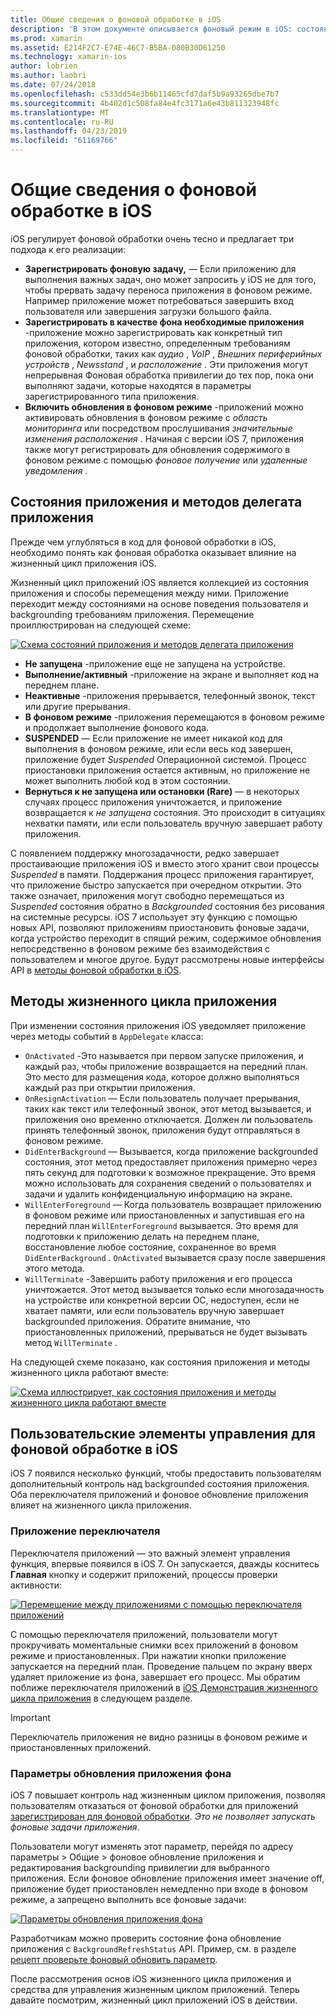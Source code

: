 ```yaml
---
title: Общие сведения о фоновой обработке в iOS
description: 'В этом документе описывается фоновый режим в iOS: состояния приложения, методы жизненного цикла приложений и обновлений приложения в фоновом режиме.'
ms.prod: xamarin
ms.assetid: E214F2C7-E74E-46C7-B5BA-080B30D61250
ms.technology: xamarin-ios
author: lobrien
ms.author: laobri
ms.date: 07/24/2018
ms.openlocfilehash: c533dd54e3b6b11465cfd7daf5b9a93265dbe7b7
ms.sourcegitcommit: 4b402d1c508fa84e4fc3171a6e43b811323948fc
ms.translationtype: MT
ms.contentlocale: ru-RU
ms.lasthandoff: 04/23/2019
ms.locfileid: "61169766"
---
```

# <a name="introduction-to-backgrounding-in-ios"></a>Общие сведения о фоновой обработке в iOS

iOS регулирует фоновой обработки очень тесно и предлагает три подхода к его реализации:

-  **Зарегистрировать фоновую задачу,** — Если приложению для выполнения важных задач, оно может запросить у iOS не для того, чтобы прервать задачу переноса приложения в фоновом режиме. Например приложение может потребоваться завершить вход пользователя или завершения загрузки большого файла.
-  **Зарегистрировать в качестве фона необходимые приложения** -приложение можно зарегистрировать как конкретный тип приложения, котором известно, определенным требованиям фоновой обработки, таких как *аудио* , *VoIP* ,  *Внешних периферийных устройств* , *Newsstand* , и *расположение* . Эти приложения могут непрерывная Фоновая обработка привилегии до тех пор, пока они выполняют задачи, которые находятся в параметры зарегистрированного типа приложения.
-  **Включить обновления в фоновом режиме** -приложений можно активировать обновления в фоновом режиме с *область мониторинга* или посредством прослушивания *значительные изменения расположения* . Начиная с версии iOS 7, приложения также могут регистрировать для обновления содержимого в фоновом режиме с помощью *фоновое получение* или *удаленные уведомления* .


## <a name="application-states-and-application-delegate-methods"></a>Состояния приложения и методов делегата приложения

Прежде чем углубляться в код для фоновой обработки в iOS, необходимо понять как фоновая обработка оказывает влияние на жизненный цикл приложения iOS.

Жизненный цикл приложений iOS является коллекцией из состояния приложения и способы перемещения между ними. Приложение переходит между состояниями на основе поведения пользователя и backgrounding требованиям приложения. Перемещение проиллюстрирован на следующей схеме:

 [![](introduction-to-backgrounding-in-ios-images/applicationlifecycle-.png "Схема состояний приложения и методов делегата приложения")](introduction-to-backgrounding-in-ios-images/applicationlifecycle-.png#lightbox)

-  **Не запущена** -приложение еще не запущена на устройстве.
-  **Выполнение/активный** -приложение на экране и выполняет код на переднем плане.
-  **Неактивные** -приложения прерывается, телефонный звонок, текст или другие прерывания.
-  **В фоновом режиме** -приложения перемещаются в фоновом режиме и продолжает выполнение фонового кода.
-  **SUSPENDED** — Если приложение не имеет никакой код для выполнения в фоновом режиме, или если весь код завершен, приложение будет *Suspended* Операционной системой. Процесс приостановки приложения остается активным, но приложение не может выполнить любой код в этом состоянии.
-  **Вернуться к не запущена или остановки (Rare)** — в некоторых случаях процесс приложения уничтожается, и приложение возвращается к *не запущена* состояния. Это происходит в ситуациях нехватки памяти, или если пользователь вручную завершает работу приложения.


С появлением поддержку многозадачности, редко завершает простаивающие приложения iOS и вместо этого хранит свои процессы *Suspended* в памяти. Поддержания процесс приложения гарантирует, что приложение быстро запускается при очередном открытии. Это также означает, приложения могут свободно перемещаться из *Suspended* состояния обратно в *Backgrounded* состояния без рисования на системные ресурсы. iOS 7 использует эту функцию с помощью новых API, позволяют приложениям приостановить фоновые задачи, когда устройство переходит в спящий режим, содержимое обновления непосредственно в фоновом режиме без взаимодействия с пользователем и многое другое. Будут рассмотрены новые интерфейсы API в [методы фоновой обработки в iOS](~/ios/app-fundamentals/backgrounding/ios-backgrounding-techniques/index.md).

## <a name="application-lifecycle-methods"></a>Методы жизненного цикла приложения

При изменении состояния приложения iOS уведомляет приложение через методы событий в `AppDelegate` класса:

-  `OnActivated` -Это называется при первом запуске приложения, и каждый раз, чтобы приложение возвращается на передний план. Это место для размещения кода, которое должно выполняться каждый раз при открытии приложения.
-  `OnResignActivation` — Если пользователь получает прерывания, таких как текст или телефонный звонок, этот метод вызывается, и приложения оно временно отключается. Должен ли пользователь принять телефонный звонок, приложения будут отправляться в фоновом режиме.
-  `DidEnterBackground` — Вызывается, когда приложение backgrounded состояния, этот метод предоставляет приложения примерно через пять секунд для подготовки к возможное прекращение. Это время можно использовать для сохранения сведений о пользователях и задачи и удалить конфиденциальную информацию на экране.
-  `WillEnterForeground` — Когда пользователь возвращает приложению в фоновом режиме или приостановленных и запустившая его на передний план `WillEnterForeground` вызывается. Это время для подготовки к приложению делать на переднем плане, восстановление любое состояние, сохраненное во время `DidEnterBackground` .  `OnActivated` вызывается сразу после завершения этого метода.
-  `WillTerminate` -Завершить работу приложения и его процесса уничтожается. Этот метод вызывается только если многозадачность на устройстве или конкретной версии ОС, недоступен, если не хватает памяти, или если пользователь вручную завершает backgrounded приложения. Обратите внимание, что приостановленных приложений, прерываться не будет вызывать метод `WillTerminate` .


На следующей схеме показано, как состояния приложения и методы жизненного цикла работают вместе:

 [![](introduction-to-backgrounding-in-ios-images/image2.png "Схема иллюстрирует, как состояния приложения и методы жизненного цикла работают вместе")](introduction-to-backgrounding-in-ios-images/image2.png#lightbox)

## <a name="user-controls-for-backgrounding-in-ios"></a>Пользовательские элементы управления для фоновой обработке в iOS

iOS 7 появился несколько функций, чтобы предоставить пользователям дополнительный контроль над backgrounded состояния приложения. Оба переключателя приложений и фоновое обновление приложения влияет на жизненного цикла приложения.

### <a name="app-switcher"></a>Приложение переключателя

Переключателя приложений — это важный элемент управления функция, впервые появился в iOS 7. Он запускается, дважды коснитесь **Главная** кнопку и содержит приложений, процессы проверки активности:

 [![](introduction-to-backgrounding-in-ios-images/app-switcher-.png "Перемещение между приложениями с помощью переключателя приложений")](introduction-to-backgrounding-in-ios-images/app-switcher-.png#lightbox)

С помощью переключателя приложений, пользователи могут прокручивать моментальные снимки всех приложений в фоновом режиме и приостановленных. При нажатии кнопки приложение запускается на передний план. Проведение пальцем по экрану вверх удаляет приложение из фона, завершает его процесс. Мы обратим поближе переключателя приложений в [iOS Демонстрация жизненного цикла приложения](~/ios/app-fundamentals/backgrounding/application-lifecycle-demo.md) в следующем разделе.

> [!IMPORTANT]
> Переключатель приложения не видно разницы в фоновом режиме и приостановленных приложений.



### <a name="background-app-refresh-settings"></a>Параметры обновления приложения фона

iOS 7 повышает контроль над жизненным циклом приложения, позволяя пользователям отказаться от фоновой обработки для приложений [зарегистрирован для фоновой обработки](~/ios/app-fundamentals/backgrounding/ios-backgrounding-techniques/registering-applications-to-run-in-background.md). *Это не позволяет запускать фоновые задачи приложения*.

Пользователи могут изменять этот параметр, перейдя по адресу <span class="uiitem">параметры > Общие > фоновое обновление приложения</span> и редактирования backgrounding привилегии для выбранного приложения. Если фоновое обновление приложения имеет значение off, приложение будет приостановлен немедленно при входе в фоновом режиме, а запрещено выполнить все фоновые задачи:

 [![](introduction-to-backgrounding-in-ios-images/settings-.png "Параметры обновления приложения фона")](introduction-to-backgrounding-in-ios-images/settings-.png#lightbox)

Разработчикам можно проверить состояние фона обновление приложения с `BackgroundRefreshStatus` API. Пример, см. в разделе [рецепт проверьте фоновый обновить параметр](https://github.com/xamarin/recipes/tree/master/Recipes/ios/multitasking/check_background_refresh_setting).

После рассмотрения основ iOS жизненного цикла приложения и средства для управления жизненным циклом приложений. Теперь давайте посмотрим, жизненный цикл приложений iOS в действии.

